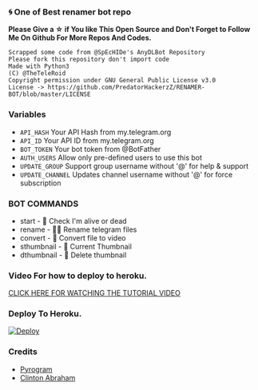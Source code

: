 ### 🌀 One of Best renamer bot repo

**Please Give a ☆ if You like This Open Source and Don't Forget to Follow Me On Github For More Repos And Codes.**

```
Scrapped some code from @SpEcHIDe's AnyDLBot Repository
Please fork this repository don't import code
Made with Python3
(C) @TheTeleRoid
Copyright permission under GNU General Public License v3.0
License -> https://github.com/PredatorHackerzZ/RENAMER-BOT/blob/master/LICENSE
```

### Variables

* `API_HASH` Your API Hash from my.telegram.org
* `API_ID` Your API ID from my.telegram.org 
* `BOT_TOKEN` Your bot token from @BotFather
* `AUTH_USERS` Allow only pre-defined users to use this bot
* `UPDATE_GROUP` Support group username without '@' for help & support
* `UPDATE_CHANNEL` Updates channel username without '@' for force subscription

### BOT COMMANDS

* start -  👻  Check I'm alive or dead
* rename -  ✍🏼 Rename telegram files
* convert -  🔄  Convert file to video
* sthumbnail -  🌌  Current Thumbnail
* dthumbnail -  🎇  Delete thumbnail


### Video For how to  deploy to heroku. 

[CLICK HERE FOR WATCHING THE TUTORIAL VIDEO](https://www.youtube.com/watch?v=2FHgg8o1YY8) 

### Deploy To Heroku. 

[![Deploy](https://www.herokucdn.com/deploy/button.svg)](https://www.heroku.com/deploy?template=https://github.com/Rajrohit000666/RenamerDX)


### Credits

* [Pyrogram](https://github.com/pyrogram/pyrogram)
* [Clinton Abraham](https://github.com/Clinton-Abraham)
